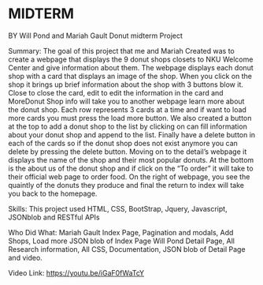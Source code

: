 # MIDTERM
BY Will Pond and Mariah Gault
Donut midterm Project

Summary:
The goal of this project that me and Mariah Created was to create a webpage that displays the 9 donut shops closets to NKU Welcome Center and give information about them. The webpage displays each donut shop with a card that displays an image of the shop. When you click on the shop it brings up brief information about the shop with 3 buttons blow it. Close to close the card, edit to edit the information in the card and MoreDonut Shop info will take you to another webpage learn more about the donut shop.
 Each row represents 3 cards at a time and if want to load more cards you must press the load more button. We also created a button at the top to add a donut shop to the list by clicking on can fill information about your donut shop and append to the list. Finally have a delete button in each of the cards so if the donut shop does not exist anymore you can delete by pressing the delete button.
 Moving on to the detail’s webpage it displays the name of the shop and their most popular donuts. At the bottom is the about us of the donut shop and if click on the “To order” it will take to their official web page to order food. On the right of webpage, you see the quaintly of the donuts they produce and final the return to index will take you back to the homepage. 

Skills:
This project used HTML, CSS, BootStrap, Jquery, Javascript, JSONblob and RESTful APIs

Who Did What:
Mariah Gault
Index Page, Pagination and modals, Add Shops, Load more JSON blob of Index Page
Will Pond
Detail Page, All Research information, All CSS, Documentation, JSON blob of Detail Page and video.

Video Link:
https://youtu.be/iGaF0fWaTcY

